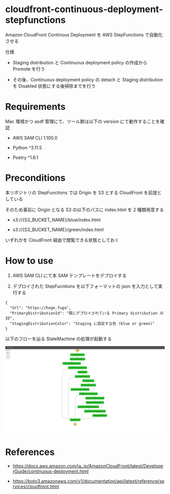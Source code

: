 # cloudfront-continuous-deployment-stepfunctions

Amazon CloudFront Continous Deployment を AWS StepFunctions で自動化させる

仕様

- Staging distribution と Continuous deployment policy の作成から Promote を行う

- その後、Continuous deployment policy の detach と Staging distribution を Disabled 状態にする後掃除までを行う

# Requirements

Mac 環境かつ asdf 管理にて、ツール群は以下の version にて動作することを確認

- AWS SAM CLI 1.100.0

- Python ^3.11.5

- Poetry ^1.6.1

# Preconditions

本リポジトリの StepFunctions では Origin を S3 とする CloudFront を前提としている

そのため事前に Origin となる S3 の以下のパスに index.html を 2 種類用意する

- s3://{S3_BUCKET_NAME}/blue/index.html

- s3://{S3_BUCKET_NAME}/green/index.html

いずれかを CloudFront 経由で閲覧できる状態としておく

# How to use

1. AWS SAM CLI にて本 SAM テンプレートをデプロイする

2. デプロイされた StepFucntions を以下フォーマットの json を入力として実行する

```
{
  "Url": "https://hoge.fuga",
  "PrimaryDistributionId": "既にデプロイされている Primary distribution の ID",
  "StagingDistributionColor": "Staging に設定する色 (blue or green)"
}
```

以下のフローを辿る StateMachine の処理が起動する

![StateMachine Sample](./statemachine_flow.png)

# References

- https://docs.aws.amazon.com/ja_jp/AmazonCloudFront/latest/DeveloperGuide/continuous-deployment.html

- https://boto3.amazonaws.com/v1/documentation/api/latest/reference/services/cloudfront.html

